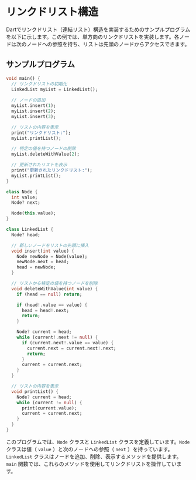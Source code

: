 # リンクドリスト構造

Dartでリンクドリスト（連結リスト）構造を実装するためのサンプルプログラムを以下に示します。この例では、単方向のリンクドリストを実装します。各ノードは次のノードへの参照を持ち、リストは先頭のノードからアクセスできます。

## サンプルプログラム
```dart
void main() {
  // リンクドリストの初期化
  LinkedList myList = LinkedList();
  
  // ノードの追加
  myList.insert(1);
  myList.insert(2);
  myList.insert(3);

  // リストの内容を表示
  print("リンクドリスト:");
  myList.printList();

  // 特定の値を持つノードの削除
  myList.deleteWithValue(2);

  // 更新されたリストを表示
  print("更新されたリンクドリスト:");
  myList.printList();
}

class Node {
  int value;
  Node? next;

  Node(this.value);
}

class LinkedList {
  Node? head;

  // 新しいノードをリストの先頭に挿入
  void insert(int value) {
    Node newNode = Node(value);
    newNode.next = head;
    head = newNode;
  }

  // リストから特定の値を持つノードを削除
  void deleteWithValue(int value) {
    if (head == null) return;

    if (head!.value == value) {
      head = head!.next;
      return;
    }

    Node? current = head;
    while (current!.next != null) {
      if (current.next!.value == value) {
        current.next = current.next!.next;
        return;
      }
      current = current.next;
    }
  }

  // リストの内容を表示
  void printList() {
    Node? current = head;
    while (current != null) {
      print(current.value);
      current = current.next;
    }
  }
}
```

このプログラムでは、`Node` クラスと `LinkedList` クラスを定義しています。`Node` クラスは値（ `value` ）と次のノードへの参照（ `next` ）を持っています。`LinkedList` クラスはノードを追加、削除、表示するメソッドを提供します。`main` 関数では、これらのメソッドを使用してリンクドリストを操作しています。